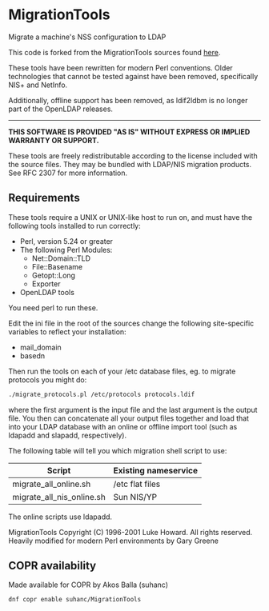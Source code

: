 # MigrationTools

Migrate a machine's NSS configuration to LDAP

This code is forked from the MigrationTools sources found [here](https://www.padl.com/OSS/MigrationTools.html).

These tools have been rewritten for modern Perl conventions. Older technologies
that cannot be tested against have been removed, specifically NIS+ and NetInfo.

Additionally, offline support has been removed, as ldif2ldbm is no longer part
of the OpenLDAP releases.

---

<b>THIS SOFTWARE IS PROVIDED "AS IS" WITHOUT EXPRESS OR IMPLIED WARRANTY OR
SUPPORT.</b>

These tools are freely redistributable according to the license included
with the source files. They may be bundled with LDAP/NIS migration products.
See RFC 2307 for more information.

## Requirements

These tools require a UNIX or UNIX-like host to run on, and must have the 
following tools installed to run correctly:

* Perl, version 5.24 or greater
* The following Perl Modules:
  - Net::Domain::TLD
  - File::Basename
  - Getopt::Long
  - Exporter
* OpenLDAP tools

You need perl to run these.

Edit the ini file in the root of the sources change the following 
site-specific variables to reflect your installation:

* mail_domain
* basedn

Then run the tools on each of your /etc database files, eg.
to migrate protocols you might do:

```bash
./migrate_protocols.pl /etc/protocols protocols.ldif
```

where the first argument is the input file and the last argument
is the output file. You then can concatenate all your output files
together and load that into your LDAP database with an online or
offline import tool (such as ldapadd and slapadd, respectively).

The following table will tell you which migration shell script
to use:

| Script | Existing nameservice |
| --- | --- |
| migrate_all_online.sh | /etc flat files |
| migrate_all_nis_online.sh | Sun NIS/YP |

The online scripts use ldapadd.

MigrationTools Copyright (C) 1996-2001 Luke Howard. All rights reserved. 
Heavily modified for modern Perl environments by Gary Greene

## COPR availability
Made available for COPR by Akos Balla (suhanc)

```shell
dnf copr enable suhanc/MigrationTools
```
